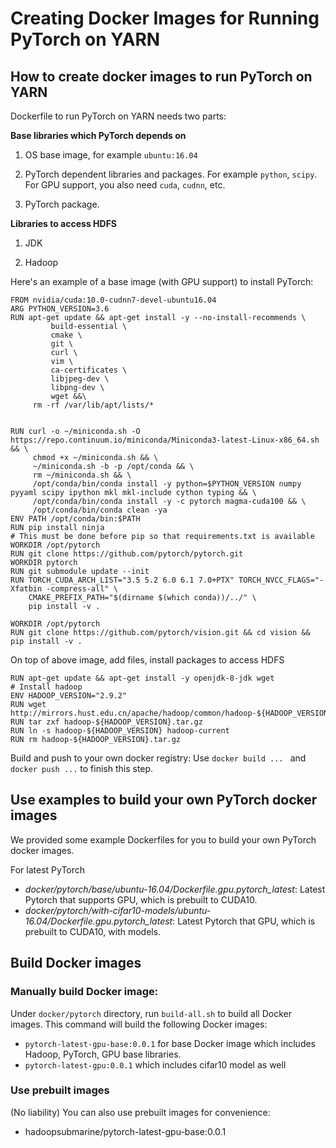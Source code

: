 <!--
   Licensed to the Apache Software Foundation (ASF) under one or more
   contributor license agreements.  See the NOTICE file distributed with
   this work for additional information regarding copyright ownership.
   The ASF licenses this file to You under the Apache License, Version 2.0
   (the "License"); you may not use this file except in compliance with
   the License.  You may obtain a copy of the License at
   http://www.apache.org/licenses/LICENSE-2.0
   Unless required by applicable law or agreed to in writing, software
   distributed under the License is distributed on an "AS IS" BASIS,
   WITHOUT WARRANTIES OR CONDITIONS OF ANY KIND, either express or implied.
   See the License for the specific language governing permissions and
   limitations under the License.
-->

# Creating Docker Images for Running PyTorch on YARN

## How to create docker images to run PyTorch on YARN

Dockerfile to run PyTorch on YARN needs two parts:

**Base libraries which PyTorch depends on**

1) OS base image, for example ```ubuntu:16.04```

2) PyTorch dependent libraries and packages. For example ```python```, ```scipy```. For GPU support, you also need ```cuda```, ```cudnn```, etc.

3) PyTorch package.

**Libraries to access HDFS**

1) JDK

2) Hadoop

Here's an example of a base image (with GPU support) to install PyTorch:
```shell
FROM nvidia/cuda:10.0-cudnn7-devel-ubuntu16.04
ARG PYTHON_VERSION=3.6
RUN apt-get update && apt-get install -y --no-install-recommends \
         build-essential \
         cmake \
         git \
         curl \
         vim \
         ca-certificates \
         libjpeg-dev \
         libpng-dev \
         wget &&\
     rm -rf /var/lib/apt/lists/*


RUN curl -o ~/miniconda.sh -O  https://repo.continuum.io/miniconda/Miniconda3-latest-Linux-x86_64.sh  && \
     chmod +x ~/miniconda.sh && \
     ~/miniconda.sh -b -p /opt/conda && \
     rm ~/miniconda.sh && \
     /opt/conda/bin/conda install -y python=$PYTHON_VERSION numpy pyyaml scipy ipython mkl mkl-include cython typing && \
     /opt/conda/bin/conda install -y -c pytorch magma-cuda100 && \
     /opt/conda/bin/conda clean -ya
ENV PATH /opt/conda/bin:$PATH
RUN pip install ninja
# This must be done before pip so that requirements.txt is available
WORKDIR /opt/pytorch
RUN git clone https://github.com/pytorch/pytorch.git
WORKDIR pytorch
RUN git submodule update --init
RUN TORCH_CUDA_ARCH_LIST="3.5 5.2 6.0 6.1 7.0+PTX" TORCH_NVCC_FLAGS="-Xfatbin -compress-all" \
    CMAKE_PREFIX_PATH="$(dirname $(which conda))/../" \
    pip install -v .

WORKDIR /opt/pytorch
RUN git clone https://github.com/pytorch/vision.git && cd vision && pip install -v .

```

On top of above image, add files, install packages to access HDFS
```shell
RUN apt-get update && apt-get install -y openjdk-8-jdk wget
# Install hadoop
ENV HADOOP_VERSION="2.9.2"
RUN wget http://mirrors.hust.edu.cn/apache/hadoop/common/hadoop-${HADOOP_VERSION}/hadoop-${HADOOP_VERSION}.tar.gz
RUN tar zxf hadoop-${HADOOP_VERSION}.tar.gz
RUN ln -s hadoop-${HADOOP_VERSION} hadoop-current
RUN rm hadoop-${HADOOP_VERSION}.tar.gz
```

Build and push to your own docker registry: Use ```docker build ... ``` and ```docker push ...``` to finish this step.

## Use examples to build your own PyTorch docker images

We provided some example Dockerfiles for you to build your own PyTorch docker images.

For latest PyTorch

- *docker/pytorch/base/ubuntu-16.04/Dockerfile.gpu.pytorch_latest*: Latest Pytorch that supports GPU, which is prebuilt to CUDA10.
- *docker/pytorch/with-cifar10-models/ubuntu-16.04/Dockerfile.gpu.pytorch_latest*: Latest Pytorch that GPU, which is prebuilt to CUDA10, with models.

## Build Docker images

### Manually build Docker image:

Under `docker/pytorch` directory, run `build-all.sh` to build all Docker images. This command will build the following Docker images:

- `pytorch-latest-gpu-base:0.0.1` for base Docker image which includes Hadoop, PyTorch, GPU base libraries.
- `pytorch-latest-gpu:0.0.1` which includes cifar10 model as well

### Use prebuilt images

(No liability)
You can also use prebuilt images for convenience:

- hadoopsubmarine/pytorch-latest-gpu-base:0.0.1
